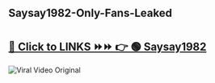 
 ## Saysay1982-Only-Fans-Leaked

# <h2><a href="https://clipsfans.com/Saysay1982&ref=git">🔗 Click to LINKS ⏩⏩ 👉 🟢 Saysay1982 </a></h2>

<a href="https://clipsfans.com/Saysay1982&ref=git" rel="nofollow" data-target="animated-image.originalLink"><img src="https://i.ibb.co.com/xMMVF88/686577567.gif" alt="Viral Video Original" style="max-width: 100%; display: inline-block;" data-target="animated-image.originalImage"></a>

